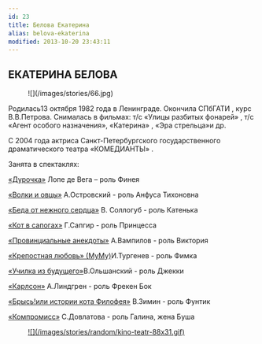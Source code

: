 ```yaml
---
id: 23
title: Белова Екатерина
alias: belova-ekaterina
modified: 2013-10-20 23:43:11
---
```


## ЕКАТЕРИНА БЕЛОВА

<figure>
![](/images/stories/66.jpg)
</figure>

Родилась13 октября 1982 года в Ленинграде. Окончила СПбГАТИ , курс В.В.Петрова. Снималась в фильмах: т/с «Улицы разбитых фонарей» , т/c «Агент особого назначения», «Катерина» , «Эра стрельца»и др.

С 2004 года актриса Санкт-Петербургского государственного драматического театра «КОМЕДИАНТЫ» .

Занята в спектаклях:

[«Дурочка»](44-dyrochka.html) Лопе де Вега – роль Финея

[«Волки и овцы»](42-volki-i-ovci.html) А.Островский - роль Анфуса Тихоновна

[«Беда от нежного сердца»](39-beda-ot-neghnogo-serdca.html) В. Соллогуб - роль Катенька

[«Кот в сапогах»](74-kot-v-sapogah.html) Г.Сапгир - роль Принцесса

[«Провинциальные анекдоты»](71-anekdoti.html) А.Вампилов - роль Виктория

[</a> <a href="46-mumu.html">«Крепостная любовь» (МуМу)](46-mumu.html)И.Тургенев - роль Фимка

[«Училка из будущего»](90-ychilka.html)В.Ольшанский - роль Джекки

[«Карлсон»](147-karlson.html) А.Линдгрен - роль Фрекен Бок

[«Брысь!или истории кота Филофея»](40-bris-ili-istoria-kota-filifeia.html) В.Зимин - роль Фунтик

[«Компромисс»](282-kompromiss-sdovlatov.html) С.Довлатова - роль Галина, жена Буша

<figure><a href="http://www.kino-teatr.ru/kino/acter/w/ros/319449/bio/">
![](/images/stories/random/kino-teatr-88x31.gif)
</a></figure>

